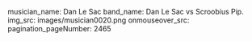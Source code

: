 musician_name: Dan Le Sac
band_name: Dan Le Sac vs Scroobius Pip.
img_src: images/musician0020.png
onmouseover_src: 
pagination_pageNumber: 2465